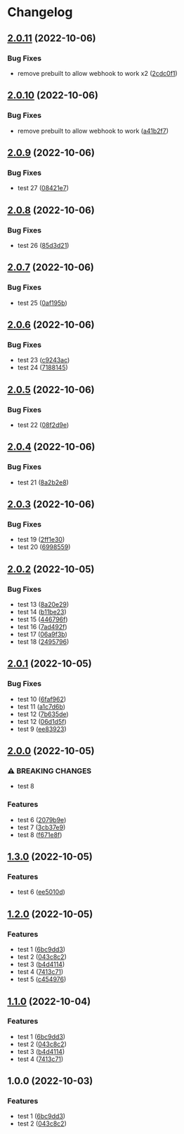 # Changelog

## [2.0.11](https://github.com/srweeks/github-actions/compare/v2.0.10...v2.0.11) (2022-10-06)


### Bug Fixes

* remove prebuilt to allow webhook to work x2 ([2cdc0f1](https://github.com/srweeks/github-actions/commit/2cdc0f17bfd1e0cf27aca14550feb767eda2ce32))

## [2.0.10](https://github.com/srweeks/github-actions/compare/v2.0.9...v2.0.10) (2022-10-06)


### Bug Fixes

* remove prebuilt to allow webhook to work ([a41b2f7](https://github.com/srweeks/github-actions/commit/a41b2f72c39a13b1933d3f35ee8dbdae8b560bee))

## [2.0.9](https://github.com/srweeks/github-actions/compare/v2.0.8...v2.0.9) (2022-10-06)


### Bug Fixes

* test 27 ([08421e7](https://github.com/srweeks/github-actions/commit/08421e760d66a2b2a325c516b5e1d742b440c6b1))

## [2.0.8](https://github.com/srweeks/github-actions/compare/v2.0.7...v2.0.8) (2022-10-06)


### Bug Fixes

* test 26 ([85d3d21](https://github.com/srweeks/github-actions/commit/85d3d218cfdad736a1e8bc927c4007ae1f468907))

## [2.0.7](https://github.com/srweeks/github-actions/compare/v2.0.6...v2.0.7) (2022-10-06)


### Bug Fixes

* test 25 ([0af195b](https://github.com/srweeks/github-actions/commit/0af195bf7aecf1a5fe321f5e05075a358a31773e))

## [2.0.6](https://github.com/srweeks/github-actions/compare/v2.0.5...v2.0.6) (2022-10-06)


### Bug Fixes

* test 23 ([c9243ac](https://github.com/srweeks/github-actions/commit/c9243ac3ae8b6bab6cb39847af259c081579c85b))
* test 24 ([7188145](https://github.com/srweeks/github-actions/commit/7188145431b37c3dea8120a67d1427f7e7a6222e))

## [2.0.5](https://github.com/srweeks/github-actions/compare/v2.0.4...v2.0.5) (2022-10-06)


### Bug Fixes

* test 22 ([08f2d9e](https://github.com/srweeks/github-actions/commit/08f2d9e10f1776a0de716b6f7c147328edc14291))

## [2.0.4](https://github.com/srweeks/github-actions/compare/v2.0.3...v2.0.4) (2022-10-06)


### Bug Fixes

* test 21 ([8a2b2e8](https://github.com/srweeks/github-actions/commit/8a2b2e8cc573805ba7970f20697eb3cf83e1247f))

## [2.0.3](https://github.com/srweeks/github-actions/compare/v2.0.2...v2.0.3) (2022-10-06)


### Bug Fixes

* test 19 ([2ff1e30](https://github.com/srweeks/github-actions/commit/2ff1e304dad1ab6080b87bb810a2af5edf496ef4))
* test 20 ([6998559](https://github.com/srweeks/github-actions/commit/6998559ee14ad16abab2e6b6bff86c8163599308))

## [2.0.2](https://github.com/srweeks/github-actions/compare/v2.0.1...v2.0.2) (2022-10-05)


### Bug Fixes

* test 13 ([8a20e29](https://github.com/srweeks/github-actions/commit/8a20e29a69af8c0da23d93005ca2d244baee179b))
* test 14 ([b11be23](https://github.com/srweeks/github-actions/commit/b11be23c88a0c460408fa73a55019f3f1bf829bd))
* test 15 ([446796f](https://github.com/srweeks/github-actions/commit/446796ff7108285b9351e31aba19ccc28daa16e2))
* test 16 ([7ad492f](https://github.com/srweeks/github-actions/commit/7ad492f1bb31e9e3d5375ec0e237f52966304174))
* test 17 ([06a9f3b](https://github.com/srweeks/github-actions/commit/06a9f3bb8be4c1be5508ae3d663683fc7bff334a))
* test 18 ([2495796](https://github.com/srweeks/github-actions/commit/249579673cf16779d9a26cf112bd7d0ef640c830))

## [2.0.1](https://github.com/srweeks/github-actions/compare/v2.0.0...v2.0.1) (2022-10-05)


### Bug Fixes

* test 10 ([6faf962](https://github.com/srweeks/github-actions/commit/6faf962de063b568e3a6fe6e7dc02930d86eb66a))
* test 11 ([a1c7d6b](https://github.com/srweeks/github-actions/commit/a1c7d6b9fd9674c6dbd660587a45bcb2d884ae88))
* test 12 ([7b635de](https://github.com/srweeks/github-actions/commit/7b635deb68bba932ee547d5d0191027203ec9528))
* test 12 ([06d1d5f](https://github.com/srweeks/github-actions/commit/06d1d5f58b357c6df1440867bdcf3c0ac6162bb8))
* test 9 ([ee83923](https://github.com/srweeks/github-actions/commit/ee83923e46114ad1f508f718aaff0eee319fac81))

## [2.0.0](https://github.com/srweeks/github-actions/compare/v1.3.0...v2.0.0) (2022-10-05)


### ⚠ BREAKING CHANGES

* test 8

### Features

* test 6 ([2079b9e](https://github.com/srweeks/github-actions/commit/2079b9e866533d6702982f2c96939875c0f09761))
* test 7 ([3cb37e9](https://github.com/srweeks/github-actions/commit/3cb37e90a1043a32333d08b966168eceae0e526b))
* test 8 ([f671e8f](https://github.com/srweeks/github-actions/commit/f671e8ff7bb2f5abee27674848d144131149f347))

## [1.3.0](https://github.com/srweeks/github-actions/compare/v1.2.0...v1.3.0) (2022-10-05)


### Features

* test 6 ([ee5010d](https://github.com/srweeks/github-actions/commit/ee5010d96fc795141e5460748fe11fce62e92e23))

## [1.2.0](https://github.com/srweeks/github-actions/compare/v1.1.0...v1.2.0) (2022-10-05)


### Features

* test 1 ([6bc9dd3](https://github.com/srweeks/github-actions/commit/6bc9dd3a2e142cff5898d1cd609641794aec613a))
* test 2 ([043c8c2](https://github.com/srweeks/github-actions/commit/043c8c2aa233ac7ac61445e384e10c043f2be929))
* test 3 ([b4d4114](https://github.com/srweeks/github-actions/commit/b4d4114e0bf01a7416827bd67af0a3bdcb86fa95))
* test 4 ([7413c71](https://github.com/srweeks/github-actions/commit/7413c71ea8749325e9b4ba1ade0ae14c632ddc9a))
* test 5 ([c454976](https://github.com/srweeks/github-actions/commit/c454976b0100543bac1682601d6d2af08fd2a993))

## [1.1.0](https://github.com/srweeks/github-actions/compare/v1.0.0...v1.1.0) (2022-10-04)


### Features

* test 1 ([6bc9dd3](https://github.com/srweeks/github-actions/commit/6bc9dd3a2e142cff5898d1cd609641794aec613a))
* test 2 ([043c8c2](https://github.com/srweeks/github-actions/commit/043c8c2aa233ac7ac61445e384e10c043f2be929))
* test 3 ([b4d4114](https://github.com/srweeks/github-actions/commit/b4d4114e0bf01a7416827bd67af0a3bdcb86fa95))
* test 4 ([7413c71](https://github.com/srweeks/github-actions/commit/7413c71ea8749325e9b4ba1ade0ae14c632ddc9a))

## 1.0.0 (2022-10-03)


### Features

* test 1 ([6bc9dd3](https://github.com/srweeks/github-actions/commit/6bc9dd3a2e142cff5898d1cd609641794aec613a))
* test 2 ([043c8c2](https://github.com/srweeks/github-actions/commit/043c8c2aa233ac7ac61445e384e10c043f2be929))
